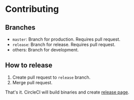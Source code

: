 # Contributing

## Branches

- `master`: Branch for production. Requires pull request.
- `release`: Branch for release. Requires pull request.
- others: Branch for development.

## How to release

1. Create pull request to `release` branch.
1. Merge pull request.

That's it. CircleCI will build binaries and create [release page](https://github.com/go-microservices/signing-gcs/releases/latest).
